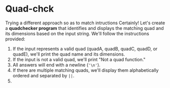 # Quad-chck
Trying a different approach so as to match intructions
Certainly! Let's create a **quadchecker program** that identifies and displays the matching quad and its dimensions based on the input string. We'll follow the instructions provided:

1. If the input represents a valid quad (quadA, quadB, quadC, quadD, or quadE), we'll print the quad name and its dimensions.
2. If the input is not a valid quad, we'll print "Not a quad function."
3. All answers will end with a newline (`'\n'`).
4. If there are multiple matching quads, we'll display them alphabetically ordered and separated by `||`.
5. 
